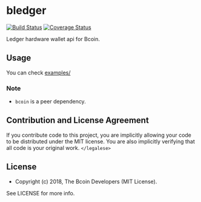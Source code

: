 # bledger

[![Build Status][circleci-status-img]][circleci-status-url]
[![Coverage Status][coverage-status-img]][coverage-status-url]

Ledger hardware wallet api for Bcoin.

## Usage
You can check [examples/](examples/)

### Note
- `bcoin` is a peer dependency.

## Contribution and License Agreement

If you contribute code to this project, you are implicitly allowing your code
to be distributed under the MIT license. You are also implicitly verifying that
all code is your original work. `</legalese>`

## License

- Copyright (c) 2018, The Bcoin Developers (MIT License).

See LICENSE for more info.

[coverage-status-img]: https://codecov.io/gh/bcoin-org/bledger/badge.svg?branch=master
[coverage-status-url]: https://codecov.io/gh/bcoin-org/bledger?branch=master
[circleci-status-img]: https://circleci.com/gh/bcoin-org/bledger/tree/master.svg?style=shield
[circleci-status-url]: https://circleci.com/gh/bcoin-org/bledger/tree/master
